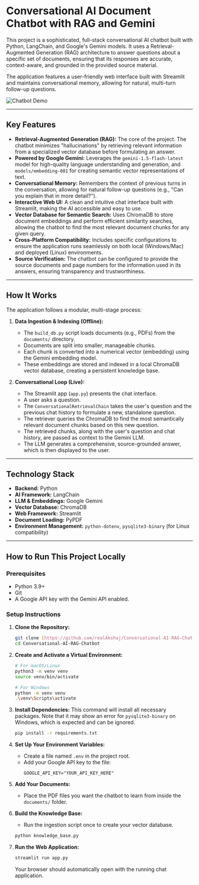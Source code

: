 # Conversational AI Document Chatbot with RAG and Gemini

This project is a sophisticated, full-stack conversational AI chatbot built with Python, LangChain, and Google's Gemini models. It uses a Retrieval-Augmented Generation (RAG) architecture to answer questions about a specific set of documents, ensuring that its responses are accurate, context-aware, and grounded in the provided source material.

The application features a user-friendly web interface built with Streamlit and maintains conversational memory, allowing for natural, multi-turn follow-up questions.

![Chatbot Demo](https://conversational-ai-rag-chatbot-fwuwydrqbyapeya8l2ea8u.streamlit.app/)

---

## Key Features

- **Retrieval-Augmented Generation (RAG):** The core of the project. The chatbot minimizes "hallucinations" by retrieving relevant information from a specialized vector database before formulating an answer.
- **Powered by Google Gemini:** Leverages the `gemini-1.5-flash-latest` model for high-quality language understanding and generation, and `models/embedding-001` for creating semantic vector representations of text.
- **Conversational Memory:** Remembers the context of previous turns in the conversation, allowing for natural follow-up questions (e.g., "Can you explain that in more detail?").
- **Interactive Web UI:** A clean and intuitive chat interface built with Streamlit, making the AI accessible and easy to use.
- **Vector Database for Semantic Search:** Uses ChromaDB to store document embeddings and perform efficient similarity searches, allowing the chatbot to find the most relevant document chunks for any given query.
- **Cross-Platform Compatibility:** Includes specific configurations to ensure the application runs seamlessly on both local (Windows/Mac) and deployed (Linux) environments.
- **Source Verification:** The chatbot can be configured to provide the source documents and page numbers for the information used in its answers, ensuring transparency and trustworthiness.

---

## How It Works

The application follows a modular, multi-stage process:

1.  **Data Ingestion & Indexing (Offline):**
    * The `build_db.py` script loads documents (e.g., PDFs) from the `documents/` directory.
    * Documents are split into smaller, manageable chunks.
    * Each chunk is converted into a numerical vector (embedding) using the Gemini embedding model.
    * These embeddings are stored and indexed in a local ChromaDB vector database, creating a persistent knowledge base.

2.  **Conversational Loop (Live):**
    * The Streamlit app (`app.py`) presents the chat interface.
    * A user asks a question.
    * The `ConversationalRetrievalChain` takes the user's question and the previous chat history to formulate a new, standalone question.
    * The retriever queries the ChromaDB to find the most semantically relevant document chunks based on this new question.
    * The retrieved chunks, along with the user's question and chat history, are passed as context to the Gemini LLM.
    * The LLM generates a comprehensive, source-grounded answer, which is then displayed to the user.

---

## Technology Stack

- **Backend:** Python
- **AI Framework:** LangChain
- **LLM & Embeddings:** Google Gemini
- **Vector Database:** ChromaDB
- **Web Framework:** Streamlit
- **Document Loading:** PyPDF
- **Environment Management:** `python-dotenv`, `pysqlite3-binary` (for Linux compatibility)

---

## How to Run This Project Locally

### Prerequisites

-   Python 3.9+
-   Git
-   A Google API key with the Gemini API enabled.

### Setup Instructions

1.  **Clone the Repository:**
    ```bash
    git clone [https://github.com/realAkshaj/Conversational-AI-RAG-Chatbot.git](https://github.com/realAkshaj/Conversational-AI-RAG-Chatbot.git)
    cd Conversational-AI-RAG-Chatbot
    ```

2.  **Create and Activate a Virtual Environment:**
    ```bash
    # For macOS/Linux
    python3 -m venv venv
    source venv/bin/activate

    # For Windows
    python -m venv venv
    .\venv\Scripts\activate
    ```

3.  **Install Dependencies:**
    This command will install all necessary packages. Note that it may show an error for `pysqlite3-binary` on Windows, which is expected and can be ignored.
    ```bash
    pip install -r requirements.txt
    ```

4.  **Set Up Your Environment Variables:**
    -   Create a file named `.env` in the project root.
    -   Add your Google API key to the file:
        ```
        GOOGLE_API_KEY="YOUR_API_KEY_HERE"
        ```

5.  **Add Your Documents:**
    -   Place the PDF files you want the chatbot to learn from inside the `documents/` folder.

6.  **Build the Knowledge Base:**
    -   Run the ingestion script once to create your vector database.
    ```bash
    python knowledge_base.py
    ```

7.  **Run the Web Application:**
    ```bash
    streamlit run app.py
    ```
    Your browser should automatically open with the running chat application.
